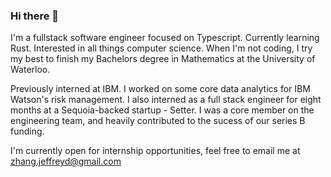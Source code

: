 ### Hi there 👋

I'm a fullstack software engineer focused on Typescript. Currently learning Rust. Interested in all things computer science. When I'm not coding, I try my best to finish my Bachelors degree in Mathematics at the University of Waterloo.

Previously interned at IBM. I worked on some core data analytics for IBM Watson's risk management. I also interned as a full stack engineer for eight months at a Sequoia-backed startup - Setter. I was a core member on the engineering team, and heavily contributed to the sucess of our series B funding.

I'm currently open for internship opportunities, feel free to email me at zhang.jeffreyd@gmail.com
